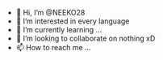 - 👋 Hi, I’m @NEEKO28
- 👀 I’m interested in every language
- 🌱 I’m currently learning ...
- 💞️ I’m looking to collaborate on nothing xD
- 📫 How to reach me ...

<!---
NEEKO28/NEEKO28 is a ✨ special ✨ repository because its `README.md` (this file) appears on your GitHub profile.
You can click the Preview link to take a look at your changes.
--->
